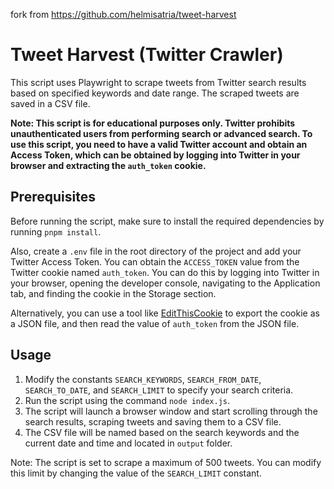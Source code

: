 fork from https://github.com/helmisatria/tweet-harvest

# Tweet Harvest (Twitter Crawler)

This script uses Playwright to scrape tweets from Twitter search results based on specified keywords and date range. The scraped tweets are saved in a CSV file. 

**Note: This script is for educational purposes only. Twitter prohibits unauthenticated users from performing search or advanced search. To use this script, you need to have a valid Twitter account and obtain an Access Token, which can be obtained by logging into Twitter in your browser and extracting the `auth_token` cookie.**

## Prerequisites

Before running the script, make sure to install the required dependencies by running `pnpm install`.

Also, create a `.env` file in the root directory of the project and add your Twitter Access Token. You can obtain the `ACCESS_TOKEN` value from the Twitter cookie named `auth_token`. You can do this by logging into Twitter in your browser, opening the developer console, navigating to the Application tab, and finding the cookie in the Storage section. 

Alternatively, you can use a tool like [EditThisCookie](http://www.editthiscookie.com/) to export the cookie as a JSON file, and then read the value of `auth_token` from the JSON file.

## Usage

1. Modify the constants `SEARCH_KEYWORDS`, `SEARCH_FROM_DATE`, `SEARCH_TO_DATE`, and `SEARCH_LIMIT` to specify your search criteria.
2. Run the script using the command `node index.js`.
3. The script will launch a browser window and start scrolling through the search results, scraping tweets and saving them to a CSV file.
4. The CSV file will be named based on the search keywords and the current date and time and located in `output` folder.

Note: The script is set to scrape a maximum of 500 tweets. You can modify this limit by changing the value of the `SEARCH_LIMIT` constant.
